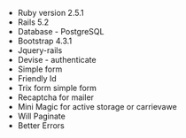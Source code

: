 
* Ruby version 2.5.1
* Rails 5.2
* Database - PostgreSQL
* Bootstrap 4.3.1
* Jquery-rails
* Devise - authenticate 
* Simple form 
* Friendly Id
* Trix form simple form
* Recaptcha for mailer
* Mini Magic for active storage or carrievawe
* Will Paginate
* Better Errors